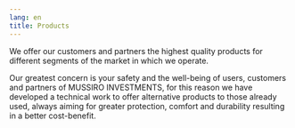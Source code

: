 ```yaml
---
lang: en
title: Products
---
```


We offer our customers and partners the highest quality products for different segments of the market in which we operate.

Our greatest concern is your safety and the well-being of users, customers and partners of MUSSIRO INVESTMENTS, for this reason we have developed a technical work to offer alternative products to those already used, always aiming for greater protection, comfort and durability resulting in a better cost-benefit.